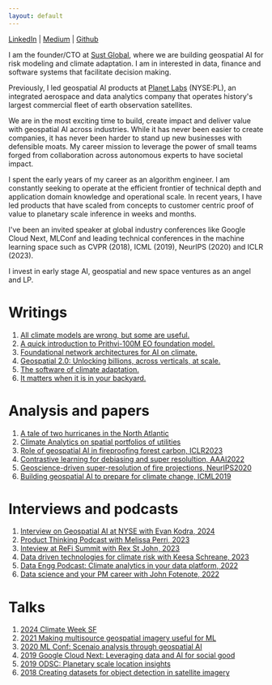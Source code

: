 ```yaml
---
layout: default
---
```



[LinkedIn](https://www.linkedin.com/in/gopalerinjippurath/) 
| [Medium](https://medium.com/@gopal.e) 
| [Github](https://github.com/xuberance137) 


I am the founder/CTO at [Sust Global](https://www.sustglobal.com/), where we are building geospatial AI for risk modeling and climate adaptation. I am in interested in data, finance and software systems that facilitate decision making. 

Previously, I led geospatial AI products at [Planet Labs](https://www.planet.com/) (NYSE:PL), an integrated aerospace and data analytics company that operates history's largest commercial fleet of earth observation satellites. 

We are in the most exciting time to build, create impact and deliver value with geospatial AI across industries. While it has never been easier to create companies, it has never been harder to stand up new businesses with defensible moats. My career mission to leverage the power of small teams forged from collaboration across autonomous experts to have societal impact. 

I spent the early years of my career as an algorithm engineer. I am constantly seeking to operate at the efficient frontier of technical depth and application domain knowledge and operational scale. In recent years, I have led products that have scaled from concepts to customer centric proof of value to planetary scale inference in weeks and months. 

I've been an invited speaker at global industry conferences like Google Cloud Next, MLConf and leading technical conferences in the machine learning space such as CVPR (2018), ICML (2019), NeurIPS (2020) and ICLR (2023).

I invest in early stage AI, geospatial and new space ventures as an angel and LP.


# Writings

1. [All climate models are wrong, but some are useful.](https://www.linkedin.com/pulse/all-climate-models-wrong-some-useful-gopal-erinjippurath-gorgc/)
2. [A quick introduction to Prithvi-100M EO foundation model.](https://www.linkedin.com/posts/gopalerinjippurath_ai-climatedata-nasa-activity-7094752038760165376-XXk6)
3. [Foundational network architectures for AI on climate.](https://www.linkedin.com/posts/gopalerinjippurath_generativeai-climate-openapis-activity-7057418474465218560-hkKi)
4. [Geospatial 2.0: Unlocking billions, across verticals, at scale.](https://www.linkedin.com/posts/gopalerinjippurath_approaching-geospatial-20-unlocking-billions-activity-6549406753174499328-RkcR)
5. [The software of climate adaptation.](https://medium.com/age-of-awareness/the-software-of-climate-adaptation-242d06ed7c0f)
6. [It matters when it is in your backyard.](https://medium.com/datadriveninvestor/it-matters-when-its-in-your-backyard-e3f93953e282)

# Analysis and papers

1. [A tale of two hurricanes in the North Atlantic](https://www.linkedin.com/posts/gopalerinjippurath_inferences-from-a-climate-finance-and-data-activity-7254168305790267392-wSeG)
2. [Climate Analytics on spatial portfolios of utilities](https://www.linkedin.com/posts/gopalerinjippurath_utilitiesindustry-utilities-portfoliomanagement-activity-7166468148819427329-6gas)
3. [Role of geospatial AI in fireproofing forest carbon, ICLR2023](https://www.linkedin.com/posts/gopalerinjippurath_the-role-of-ai-in-fireproofing-forest-carbon-activity-7063921444107284480-BP_c)
4. [Contrastive learning for debiasing and super resolultion, AAAI2022](https://www.climatechange.ai/papers/aaaifss2022/10)
5. [Geoscience-driven super-resolution of fire projections, NeurIPS2020](https://www.climatechange.ai/papers/neurips2020/45)
6. [Building geospatial AI to prepare for climate change, ICML2019](https://medium.com/planet-stories/how-automated-building-analytics-can-help-african-cities-prepare-for-climate-change-dcee34929b2e)


# Interviews and podcasts

1. [Interview on Geospatial AI at NYSE with Evan Kodra, 2024](https://www.linkedin.com/posts/gopalerinjippurath_sustainabilityspotlight-activity-7273054324639866880-FZj0/)
2. [Product Thinking Podcast with Melissa Perri, 2023](https://www.linkedin.com/feed/update/urn:li:activity:7209890643689574400/)
3. [Inteview at ReFi Summit with Rex St John, 2023](https://youtu.be/3icTtsiySv8?si=EATsGDuec0-roMq1)
4. [Data driven technologies for climate risk with Keesa Schreane, 2023](https://youtu.be/wNiysf4GibQ?si=JRoehy90Bmsbl-q9)
5. [Data Engg Podcast: Climate analytics in your data platform, 2022](https://youtu.be/IFRjA-WyfWQ?si=aYKU-hZkr1WcQlgB)
6. [Data science and your PM career with John Fotenote, 2022](https://youtu.be/BMvoMTLda0o?si=rzCw_vfgFiTSyzcL)


# Talks

1. [2024 Climate Week SF](https://www.linkedin.com/posts/gopalerinjippurath_sfclimateweek-climateweeknyc-activity-7208497957254385664-B48-)
2. [2021 Making multisource geospatial imagery useful for ML](https://www.linkedin.com/posts/gopalerinjippurath_making-multi-source-geospatial-imagery-useful-activity-6562096295664848896-oq_G)
3. [2020 ML Conf: Scenaio analysis through geospatial AI](https://youtu.be/p4FhmF4RBqk?si=-gqVmGre9izAT16C)
4. [2019 Google Cloud Next: Leveraging data and AI for social good](https://youtu.be/MIa54a9NnW4?si=qlcMwmqJORgmx451)
5. [2019 ODSC: Planetary scale location insights](https://medium.com/planet-stories/getting-to-planetary-scale-location-insights-c4a011d5641e?sk=8334bf2232c7636636400d0f17d23590)
6. [2018 Creating datasets for object detection in satellite imagery](https://www.youtube.com/watch?v=WZBmflsm3Qo)




